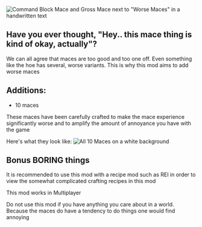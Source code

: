 ![Command Block Mace and Gross Mace next to "Worse Maces" in a handwritten text](https://cdn.modrinth.com/data/cached_images/0336806db5a70902abb3af1d889d3ff276ee5127.png)

## Have you ever thought, "Hey.. this mace thing is kind of okay, actually"?
We can all agree that maces are too good and too one off. Even something like the hoe has several, worse variants. This is why this mod aims to add worse maces

## Additions:
- 10 maces

These maces have been carefully crafted to make the mace experience significantly worse and to amplify the amount of annoyance you have with the game 

Here's what they look like:
![All 10 Maces on a white background](https://cdn.modrinth.com/data/cached_images/8dfecc0d4eb9e9996540f3d4b6b5a3dbeec27060.png)

## Bonus BORING things

It is recommended to use this mod with a recipe mod such as REI in order to view the somewhat complicated crafting recipes in this mod

This mod works in Multiplayer

Do not use this mod if you have anything you care about in a world. Because the maces do have a tendency to do things one would find annoying


